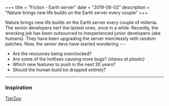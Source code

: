 +++
title = "Fiction - Earth server"
date = "2019-06-02"
description = "Nature brings new life builds on the Earth server every couple"
+++

Nature brings new life builds on the Earth server every couple of
millenia. The senior developers nerf the laziest ones, once in a while.
Recently, the wrecking job has been outsourced to inexperienced junior
developers (aka humans). They have been upgrading the server mercilessly
with random patches. Now, the senior devs have started wondering ---

- Are the resources being overclocked?
- Are some of the hotfixes causing more bugs? *(stares at plastic)*
- Which new features to push in the next 30 years?
- Should the human build be dropped entirely?

---

### Inspiration

[TierZoo](https://www.youtube.com/channel/UCHsRtomD4twRf5WVHHk-cMw)
